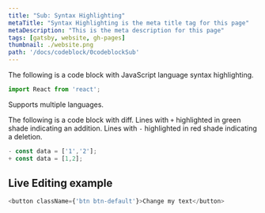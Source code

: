 ```yaml
---
title: "Sub: Syntax Highlighting"
metaTitle: "Syntax Highlighting is the meta title tag for this page"
metaDescription: "This is the meta description for this page"
tags: [gatsby, website, gh-pages]
thumbnail: ./website.png
path: '/docs/codeblock/0codeblockSub'
---
```


The following is a code block with JavaScript language syntax highlighting.

```javascript
import React from 'react';
```

Supports multiple languages.

The following is a code block with diff. Lines with `+` highlighted in green shade indicating an addition. Lines with `-` highlighted in red shade indicating a deletion.

```javascript
- const data = ['1','2'];
+ const data = [1,2];
```

## Live Editing example

```javascript react-live=true
<button className={'btn btn-default'}>Change my text</button>
```
